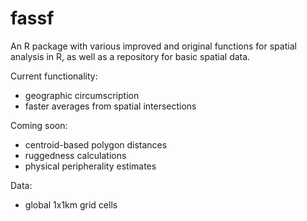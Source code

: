 # fassf

An R package with various improved and original functions for spatial analysis in R, as well as a repository for basic spatial data. 

Current functionality:
- geographic circumscription 
- faster averages from spatial intersections

Coming soon:
- centroid-based polygon distances
- ruggedness calculations
- physical peripherality estimates

Data:

- global 1x1km grid cells
